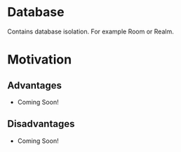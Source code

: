 Database
========

Contains database isolation. For example Room or Realm.

# Motivation

## Advantages

- Coming Soon!

## Disadvantages

- Coming Soon!
